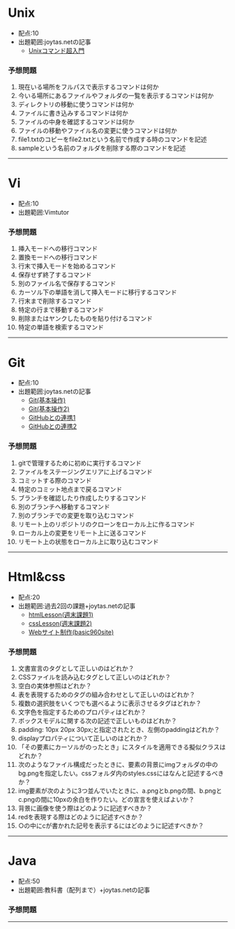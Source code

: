 # Unix
- 配点:10
- 出題範囲:joytas.netの記事
  - [Unixコマンド超入門](https://joytas.net/programming/unix%e3%82%b3%e3%83%9e%e3%83%b3%e3%83%89)
### 予想問題
1. 現在いる場所をフルパスで表示するコマンドは何か  
1. 今いる場所にあるファイルやフォルダの一覧を表示するコマンドは何か  
1. ディレクトリの移動に使うコマンドは何か  
1. ファイルに書き込みするコマンドは何か  
1. ファイルの中身を確認するコマンドは何か  
1. ファイルの移動やファイル名の変更に使うコマンドは何か  
1. file1.txtのコピーをfile2.txtという名前で作成する時のコマンドを記述  
1. sampleという名前のフォルダを削除する際のコマンドを記述  
***
# Vi
- 配点:10
- 出題範囲:Vimtutor
### 予想問題
1. 挿入モードへの移行コマンド  
1. 置換モードへの移行コマンド  
1. 行末で挿入モードを始めるコマンド  
1. 保存せず終了するコマンド  
1. 別のファイル名で保存するコマンド  
1. カーソル下の単語を消して挿入モードに移行するコマンド  
1. 行末まで削除するコマンド  
1. 特定の行まで移動するコマンド  
1. 削除またはヤンクしたものを貼り付けるコマンド  
1. 特定の単語を検索するコマンド  
***
# Git
- 配点:10
- 出題範囲:joytas.netの記事
  - [Git(基本操作)](https://joytas.net/programming/git/basic)
  - [Git(基本操作2)](https://joytas.net/programming/git/basic2)
  - [GitHubとの連携1](https://joytas.net/programming/git/github1)
  - [GitHubとの連携2](https://joytas.net/programming/git/github2)
### 予想問題
1. gitで管理するために初めに実行するコマンド  
1. ファイルをステージングエリアに上げるコマンド  
1. コミットする際のコマンド  
1. 特定のコミット地点まで戻るコマンド  
1. ブランチを確認したり作成したりするコマンド  
1. 別のブランチへ移動するコマンド  
1. 別のブランチでの変更を取り込むコマンド  
1. リモート上のリポジトリのクローンをローカル上に作るコマンド  
1. ローカル上の変更をリモート上に送るコマンド  
1. リモート上の状態をローカル上に取り込むコマンド  
***
# Html&css
- 配点:20
- 出題範囲:過去2回の課題+joytas.netの記事
  - [htmlLesson(週末課題1)](https://joytas.net/202010/htmllesson/)
  - [cssLesson(週末課題2)](https://joytas.net/202010/csslesson/)
  - [Webサイト制作(basic960site)](https://joytas.net/programming/website/webbasic)
### 予想問題
1. 文書宣言のタグとして正しいのはどれか？  
1. CSSファイルを読み込むタグとして正しいのはどれか？  
1. 空白の実体参照はどれか？  
1. 表を表現するためのタグの組み合わせとして正しいのはどれか？  
1. 複数の選択肢をいくつでも選べるように表示させるタグはどれか？  
1. 文字色を指定するためのプロパティはどれか？  
1. ボックスモデルに関する次の記述で正しいものはどれか？  
1. padding: 10px 20px 30px;と指定されたとき、左側のpaddingはどれか？  
1. displayプロパティについて正しいのはどれか？  
1. 「その要素にカーソルがのったとき」にスタイルを適用できる擬似クラスはどれか？  
1. 次のようなファイル構成だったときに、要素の背景にimgフォルダの中のbg.pngを指定したい。cssフォルダ内のstyles.cssにはなんと記述するべきか？  
1. img要素が次のように3つ並んでいたときに、a.pngとb.pngの間、b.pngとc.pngの間に10pxの余白を作りたい。どの宣言を使えばよいか？  
1. 背景に画像を使う際はどのように記述すべきか？
1. redを表現する際はどのように記述すべきか？
1. ○の中にcが書かれた記号を表示するにはどのように記述すべきか？
***
# Java
- 配点:50
- 出題範囲:教科書（配列まで）+joytas.netの記事
### 予想問題
***
